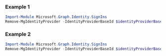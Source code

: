 ### Example 1
```powershell
Import-Module Microsoft.Graph.Identity.SignIns
Remove-MgIdentityProvider -IdentityProviderBaseId $identityProviderBaseId
```
### Example 2
```powershell
Import-Module Microsoft.Graph.Identity.SignIns
Remove-MgIdentityProvider -IdentityProviderBaseId $identityProviderBaseId
```
